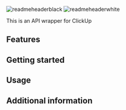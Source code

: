 <!-- 
This README describes the package. If you publish this package to pub.dev,
this README's contents appear on the landing page for your package.

For information about how to write a good package README, see the guide for
[writing package pages](https://dart.dev/guides/libraries/writing-package-pages). 

For general information about developing packages, see the Dart guide for
[creating packages](https://dart.dev/guides/libraries/create-library-packages)
and the Flutter guide for
[developing packages and plugins](https://flutter.dev/developing-packages). 
-->


![readmeheaderblack](https://user-images.githubusercontent.com/68122318/216693931-64f1b1a5-d69a-4af4-9f67-ab281bd68c3d.png#gh-light-mode-only)
![readmeheaderwhite](https://user-images.githubusercontent.com/68122318/216693937-2cbf9f31-d643-4457-941e-ba33ba3b638d.png#gh-dark-mode-only)


This is an API wrapper for ClickUp


## Features



## Getting started



## Usage



## Additional information


